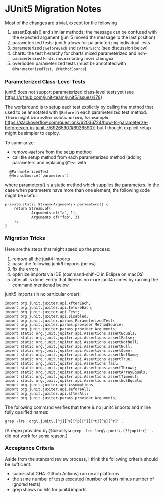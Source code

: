 # JUnit5 Migration Notes

Most of the changes are trivial, except for the following:

1. assertEquals() and similar methods: the message can be confused with the expected argument (junit5 moved the message to the last position)
2. parameterized tests: junit5 allows for parameterizing individual tests
3. parameterized `@BeforeEach` and `@AfterEach`: (see discussion below)
4. charts: the test hierarchy for charts mixed parameterized and non-parameterized kinds, necessitating more changes
5. overridden parameterized tests (must be annotated with `@ParameterizedTest, @MethodSource`)

### Parameterized Class-Level Tests

junit5 does not support parameterized class-level tests yet (see https://github.com/junit-team/junit5/issues/878)

The workaround is to setup each test explicitly by calling the method that used to be annotated with `@Before` in each parameterized test method.  There might be another solutions (see, for example, https://stackoverflow.com/questions/62036724/how-to-parameterize-beforeeach-in-junit-5/69265907#69265907) but I thought explicit setup might be simpler to deploy.

To summarize:
- remove `@Before` from the setup method
- call the setup method from each parameterized method (adding parameters and replacing `@Test` with
```
  @ParameterizedTest
  @MethodSource("parameters")
```
where parameters() is a static method which supplies the parameters.  In the case when parameters have more than one element, the following code might be useful:
```
private static Stream<Arguments> parameters() {
    return Stream.of(
            Arguments.of("a", 1),
            Arguments.of("foo", 3)
    );
}
```

### Migration Tricks

Here are the steps that might speed up the process:

1. remove all the junit4 imports
2. paste the following junit5 imports (below)
3. fix the errors
6. optimize imports via IDE (command-shift-O in Eclipse on macOS)
7. after all is done, verify that there is no more junit4 names by running the command mentioned below

junit5 imports (in no particular order):
```
import org.junit.jupiter.api.AfterEach;
import org.junit.jupiter.api.BeforeEach;
import org.junit.jupiter.api.Test;
import org.junit.jupiter.api.Disabled;
import org.junit.jupiter.params.ParameterizedTest;
import org.junit.jupiter.params.provider.MethodSource;
import org.junit.jupiter.params.provider.Arguments;
import static org.junit.jupiter.api.Assertions.assertEquals;
import static org.junit.jupiter.api.Assertions.assertFalse;
import static org.junit.jupiter.api.Assertions.assertNotNull;
import static org.junit.jupiter.api.Assertions.assertNull;
import static org.junit.jupiter.api.Assertions.assertSame;
import static org.junit.jupiter.api.Assertions.assertNotSame;
import static org.junit.jupiter.api.Assertions.assertTrue;
import static org.junit.jupiter.api.Assertions.fail;
import static org.junit.jupiter.api.Assertions.assertThrows;
import static org.junit.jupiter.api.Assertions.assertArrayEquals;
import static org.junit.jupiter.api.Assertions.assertTimeout;
import static org.junit.jupiter.api.Assertions.assertNotEquals;
import org.junit.jupiter.api.Assumptions;
import org.junit.jupiter.api.BeforeAll;
import org.junit.jupiter.api.AfterAll;
import org.junit.jupiter.params.provider.Arguments;
```

The following command verifies that there is no junit4 imports and inline fully qualified names:

```
grep -lre 'org\.junit\.[^j][^u][^p][^i][^t][^e][^r]' .
```

(A regex provided by @lukostyra `grep -lre 'org\.junit\.(?!jupiter)' .` did not work for some reason.)

### Acceptance Criteria

Aside from the standard review process, I think the following criteria should be sufficient:
- successful GHA (Github Actions) run on all platforms
- the same number of tests executed (number of tests minus number of ignored tests)
- grep shows no hits for junit4 imports
